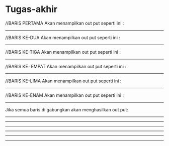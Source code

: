 # Tugas-akhir
//BARIS PERTAMA
Akan menampilkan out put seperti ini :
***    **********    *           *
//BARIS KE-DUA
Akan menampilkan out put seperti ini :
***            *     *   *   *   *
//BARIS KE-TIGA
Akan menampilkan out put seperti ini :
***           *      *   *   *   *
//BARIS KE=EMPAT
Akan menampilkan out put seperti ini :
***          *       *    ***    *
//BARIS KE-LIMA
Akan menampilkan out put seperti ini :
***         *        *     *     *
//BARIS KE-ENAM
Akan menampilkan out put seperti ini :
***        *         *           *

Jika semua baris di gabungkan akan menghasilkan out put:
***    **********    *           *
***            *     *   *   *   *
***           *      *   *   *   *
***          *       *    ***    *
***         *        *     *     *
***        *         *           *

